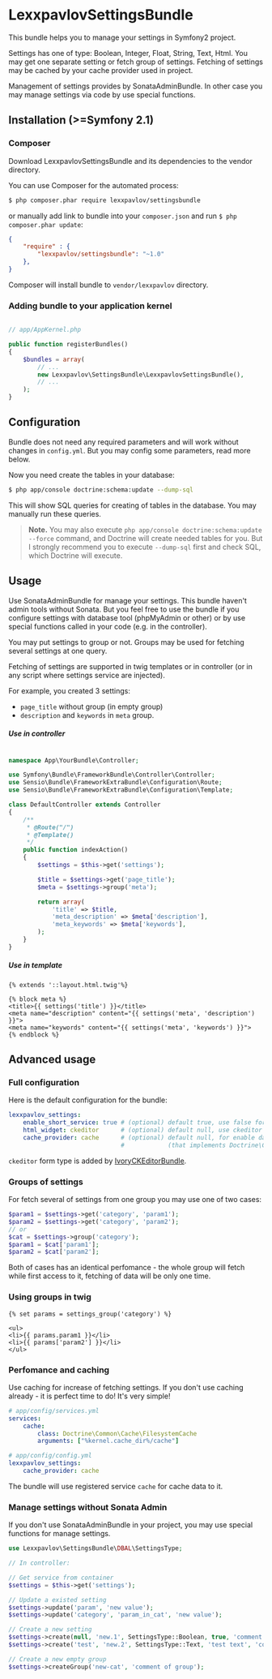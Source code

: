 LexxpavlovSettingsBundle
=================

This bundle helps you to manage your settings in Symfony2 project.

Settings has one of type: Boolean, Integer, Float, String, Text, Html. You may get one separate setting or fetch group
of settings. Fetching of settings may be cached by your cache provider used in project.

Management of settings provides by SonataAdminBundle. In other case you may manage settings via code by use special functions.

Installation (>=Symfony 2.1)
------------

### Composer

Download LexxpavlovSettingsBundle and its dependencies to the vendor directory.

You can use Composer for the automated process:

```bash
$ php composer.phar require lexxpavlov/settingsbundle
```

or manually add link to bundle into your `composer.json` and run `$ php composer.phar update`:

```json
{
    "require" : {
        "lexxpavlov/settingsbundle": "~1.0"
    },
}
```

Composer will install bundle to `vendor/lexxpavlov` directory.

### Adding bundle to your application kernel

```php

// app/AppKernel.php

public function registerBundles()
{
    $bundles = array(
        // ...
        new Lexxpavlov\SettingsBundle\LexxpavlovSettingsBundle(),
        // ...
    );
}
```

Configuration
-------------

Bundle does not need any required parameters and will work without changes in `config.yml`. But you may config some 
parameters, read more below.

Now you need create the tables in your database:

```bash
$ php app/console doctrine:schema:update --dump-sql
```

This will show SQL queries for creating of tables in the database. You may manually run these queries.

> **Note.**
You may also execute `php app/console doctrine:schema:update --force` command, and Doctrine will create needed
tables for you. But I strongly recommend you to execute `--dump-sql` first and check SQL, which Doctrine will execute.

Usage
-----

Use SonataAdminBundle for manage your settings. This bundle haven't admin tools without Sonata. But you feel free to 
use the bundle if you configure settings with database tool (phpMyAdmin or other) or by use special functions called in 
your code (e.g. in the controller).

You may put settings to group or not. Groups may be used for fetching several settings at one query.

Fetching of settings are supported in twig templates or in controller (or in any script where settings service are injected).

For example, you created 3 settings:
* `page_title` without group (in empty group)
* `description` and `keywords` in `meta` group.

##### Use in controller

```php

namespace App\YourBundle\Controller;

use Symfony\Bundle\FrameworkBundle\Controller\Controller;
use Sensio\Bundle\FrameworkExtraBundle\Configuration\Route;
use Sensio\Bundle\FrameworkExtraBundle\Configuration\Template;

class DefaultController extends Controller
{
    /**
     * @Route("/")
     * @Template()
     */
    public function indexAction()
    {
        $settings = $this->get('settings');

        $title = $settings->get('page_title');
        $meta = $settings->group('meta');

        return array(
            'title' => $title,
            'meta_description' => $meta['description'],
            'meta_keywords' => $meta['keywords'],
        );
    }
}
```

##### Use in template

```twig
{% extends '::layout.html.twig'%}

{% block meta %}
<title>{{ settings('title') }}</title>
<meta name="description" content="{{ settings('meta', 'description') }}">
<meta name="keywords" content="{{ settings('meta', 'keywords') }}">
{% endblock %}
```

Advanced usage
--------------

### Full configuration

Here is the default configuration for the bundle:

```yaml
lexxpavlov_settings:
    enable_short_service: true # (optional) default true, use false for disable registering 'settings' service
    html_widget: ckeditor      # (optional) default null, use ckeditor if IvoryCKEditorBundle installed
    cache_provider: cache      # (optional) default null, for enable database caching set up name of caching service 
                               #            (that implements Doctrine\Common\Cache\CacheProvider)
```

`ckeditor` form type is added by [IvoryCKEditorBundle](https://github.com/egeloen/IvoryCKEditorBundle).

### Groups of settings

For fetch several of settings from one group you may use one of two cases:

```php
$param1 = $settings->get('category', 'param1');
$param2 = $settings->get('category', 'param2');
// or
$cat = $settings->group('category');
$param1 = $cat['param1'];
$param2 = $cat['param2'];
```

Both of cases has an identical perfomance - the whole group will fetch while first access to it, fetching of data will 
be only one time.

### Using groups in twig

```twig
{% set params = settings_group('category') %}

<ul>
<li>{{ params.param1 }}</li>
<li>{{ params['param2'] }}</li>
</ul>
```

### Perfomance and caching

Use caching for increase of fetching settings. If you don't use caching already - it is perfect time to do! It's very simple!

```yaml
# app/config/services.yml
services:
    cache:
        class: Doctrine\Common\Cache\FilesystemCache
        arguments: ["%kernel.cache_dir%/cache"]

# app/config/config.yml
lexxpavlov_settings:
    cache_provider: cache
```

The bundle will use registered service `cache` for cache data to it.

### Manage settings without Sonata Admin

If you don't use SonataAdminBundle in your project, you may use special functions for manage settings.

```php
use Lexxpavlov\SettingsBundle\DBAL\SettingsType;

// In controller:

// Get service from container
$settings = $this->get('settings');

// Update a existed setting
$settings->update('param', 'new value');
$settings->update('category', 'param_in_cat', 'new value');

// Create a new setting
$settings->create(null, 'new.1', SettingsType::Boolean, true, 'comment - setting w/o group');
$settings->create('test', 'new.2', SettingsType::Text, 'test text', 'comment - setting in group');

// Create a new empty group
$settings->createGroup('new-cat', 'comment of group');
```
